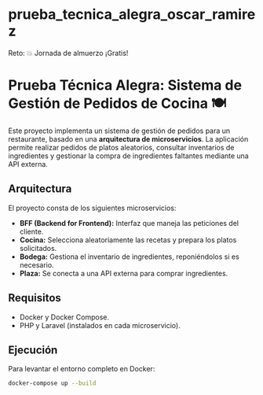 # prueba_tecnica_alegra_oscar_ramirez
Reto: 💥 Jornada de almuerzo ¡Gratis!

# Prueba Técnica Alegra: Sistema de Gestión de Pedidos de Cocina 🍽️

Este proyecto implementa un sistema de gestión de pedidos para un restaurante, basado en una **arquitectura de microservicios**. La aplicación permite realizar pedidos de platos aleatorios, consultar inventarios de ingredientes y gestionar la compra de ingredientes faltantes mediante una API externa.

## Arquitectura
El proyecto consta de los siguientes microservicios:
- **BFF (Backend for Frontend):** Interfaz que maneja las peticiones del cliente.
- **Cocina:** Selecciona aleatoriamente las recetas y prepara los platos solicitados.
- **Bodega:** Gestiona el inventario de ingredientes, reponiéndolos si es necesario.
- **Plaza:** Se conecta a una API externa para comprar ingredientes.

## Requisitos
- Docker y Docker Compose.
- PHP y Laravel (instalados en cada microservicio).

## Ejecución
Para levantar el entorno completo en Docker:
```bash
docker-compose up --build
